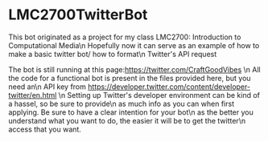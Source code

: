 # LMC2700TwitterBot
This bot originated as a project for my class LMC2700: Introduction to Computational Media\n
Hopefully now it can serve as an example of how to make a basic twitter bot/ how to format\n
Twitter's API request

The bot is still running at this page:https://twitter.com/CraftGoodVibes \n
All the code for a functional bot is present in the files provided here, but you need an\n
API key from https://developer.twitter.com/content/developer-twitter/en.html \n
Setting up Twitter's developer environment can be kind of a hassel, so be sure to provide\n
as much info as you can when first applying. Be sure to have a clear intention for your bot\n
as the better you understand what you want to do, the easier it will be to get the twitter\n
access that you want.
